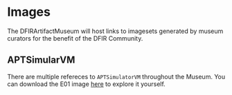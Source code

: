 # Images

The DFIRArtifactMuseum will host links to imagesets generated by museum curators for the benefit of the DFIR Community.

## APTSimularVM

There are multiple refereces to `APTSimulatorVM` throughout the Museum. You can download the E01 image [here](https://www.mediafire.com/folder/6b1s3o9l3zhp3/APTSimulatorVM) to explore it yourself.
